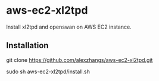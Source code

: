 # aws-ec2-xl2tpd

Install xl2tpd and openswan on AWS EC2 instance.

## Installation

git clone https://github.com/alexzhangs/aws-ec2-xl2tpd.git

sudo sh aws-ec2-xl2tpd/install.sh
